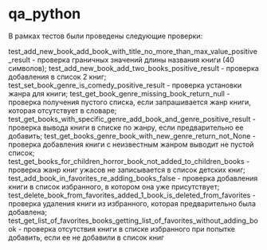 # qa_python
В рамках тестов были проведены следующие проверки:

test_add_new_book_add_book_with_title_no_more_than_max_value_positive_result - проверка граничных значений 
длины названия книги (40 символов);
test_add_new_book_add_two_books_positive_result - проверка добавления в список 2 книг;
test_set_book_genre_is_comedy_positive_result - проверка установки жанра для книги;
test_get_book_genre_missing_book_return_null - проверка получения пустого списка, если запрашивается жанр книги, 
которая отсутствует в словаре;
test_get_books_with_specific_genre_add_book_and_genre_positive_result - проверка вывода книги в списке по жанру, 
если предварительно ее добавить;
test_get_books_genre_book_with_new_genre_return_not_None - проверка добавления книги с неизвестным жанром выводит не пустой список;
test_get_books_for_children_horror_book_not_added_to_children_books - проверка жанр книг ужасов не записывается в список детских книг;
test_add_book_in_favorites_re_adding_books_false - проверка добавления книги в список избранного, в котором она уже присутствует;
test_delete_book_from_favorites_added_1_book_is_deleted_from_favorites - проверка удаления книги из избранного, 
которая предварительно была добавлена;
test_get_list_of_favorites_books_getting_list_of_favorites_without_adding_book - проверка отсутствия книги в списке избранного при попытке добавить, 
если ее не добавили в список книг